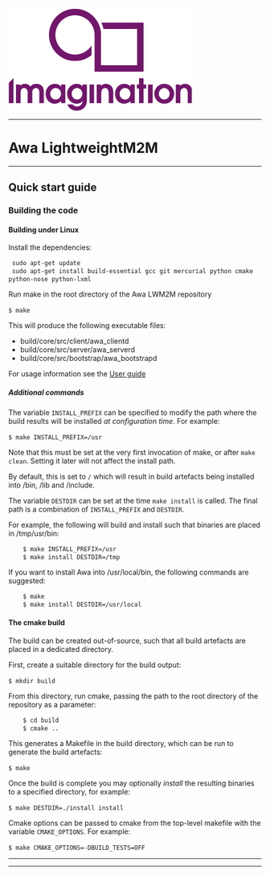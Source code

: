 
![Imagination Technologies Limited logo](images/img.png)

----


# Awa LightweightM2M



----

## Quick start guide


### Building the code


#### Building under Linux

Install the dependencies:


```
 sudo apt-get update
 sudo apt-get install build-essential gcc git mercurial python cmake python-nose python-lxml
```

Run make in the root directory of the Awa LWM2M repository


```$ make```


This will produce the following executable files:

* build/core/src/client/awa_clientd
* build/core/src/server/awa_serverd
* build/core/src/bootstrap/awa_bootstrapd


For usage information see the [User guide](userguide.md)

##### Additional commands

The variable `INSTALL_PREFIX` can be specified to modify the path where the build results will be installed *at configuration time*. For example:

```$ make INSTALL_PREFIX=/usr```

Note that this must be set at the very first invocation of make, or after `make clean`. Setting it later will not affect the install path.

By default, this is set to `/` which will result in build artefacts being installed into /bin, /lib and /include.

The variable `DESTDIR` can be set at the time `make install` is called. The final path is a combination of `INSTALL_PREFIX` and `DESTDIR`.

For example, the following will build and install such that binaries are placed in /tmp/usr/bin:

```
    $ make INSTALL_PREFIX=/usr
    $ make install DESTDIR=/tmp
```

If you want to install Awa into /usr/local/bin, the following commands are suggested:

```
    $ make
    $ make install DESTDIR=/usr/local
```

#### The cmake build


The build can be created out-of-source, such that all build artefacts are placed in a dedicated directory.


First, create a suitable directory for the build output:


```$ mkdir build ```


From this directory, run cmake, passing the path to the root directory of the repository as a parameter:

```
    $ cd build
    $ cmake ..
```


This generates a Makefile in the build directory, which can be run to generate the build artefacts:


```$ make ```


Once the build is complete you may optionally *install* the resulting binaries to a specified directory, for example:


```$ make DESTDIR=./install install ```


Cmake options can be passed to cmake from the top-level makefile with the variable `CMAKE_OPTIONS`. For example:

```$ make CMAKE_OPTIONS=-DBUILD_TESTS=OFF```


----

----
